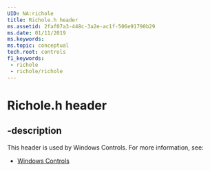 ```yaml
---
UID: NA:richole
title: Richole.h header
ms.assetid: 2faf07a3-448c-3a2e-ac1f-506e91790b29
ms.date: 01/11/2019
ms.keywords: 
ms.topic: conceptual
tech.root: controls
f1_keywords:
 - richole
 - richole/richole
---
```


# Richole.h header


## -description

This header is used by Windows Controls. For more information, see:

- [Windows Controls](../_controls/index.md)

